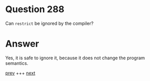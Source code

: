 
# Question 288


 
 Can `restrict` be ignored by the compiler? 


# Answer



Yes, it is safe to ignore it, because it does not change the program 
semantics.


[prev](287.md) +++ [next](289.md)
